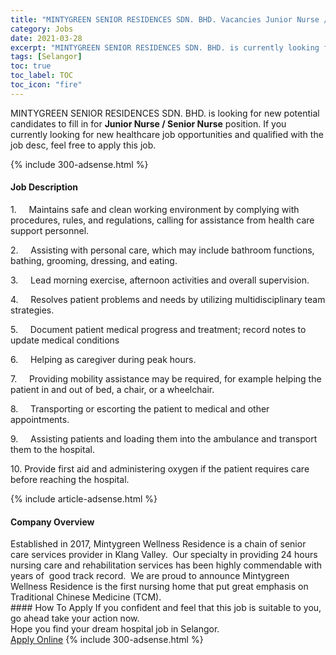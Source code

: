 ```yaml
---
title: "MINTYGREEN SENIOR RESIDENCES SDN. BHD. Vacancies Junior Nurse / Senior Nurse" 
category: Jobs 
date: 2021-03-28 
excerpt: "MINTYGREEN SENIOR RESIDENCES SDN. BHD. is currently looking for suitable person to fill in the Junior Nurse / Senior Nurse which positioned at Selangor" 
tags: [Selangor] 
toc: true 
toc_label: TOC 
toc_icon: "fire" 
--- 
```


<p>MINTYGREEN SENIOR RESIDENCES SDN. BHD. is looking for new potential candidates to fill in for <b>Junior Nurse / Senior Nurse</b> position. If you currently looking for new healthcare job opportunities and qualified with the job desc, feel free to apply this job.
</p>{% include 300-adsense.html %} 
<div><div><h4>Job Description</h4></div><div><div><span><div><p>1.&#160;&#160;&#160;&#160;&#160;Maintains safe and clean working environment by complying with procedures, rules, and regulations, calling for assistance from health care support personnel.</p><p>2.&#160;&#160;&#160;&#160;&#160;Assisting with personal care, which may include bathroom functions, bathing, grooming, dressing, and eating.</p><p>3.&#160;&#160;&#160;&#160;&#160;Lead morning exercise, afternoon activities and overall supervision.</p><p>4.&#160;&#160;&#160;&#160;&#160;Resolves patient problems and needs by utilizing multidisciplinary team strategies.</p><p>5.&#160;&#160;&#160;&#160;&#160;Document patient medical progress and treatment; record notes to update medical conditions</p><p>6.&#160;&#160;&#160;&#160;&#160;Helping as caregiver during peak hours.</p><p>7.&#160;&#160;&#160;&#160;&#160;Providing mobility assistance may be required, for example helping the patient in and out of bed, a chair, or a wheelchair.</p><p>8.&#160;&#160;&#160;&#160;&#160;Transporting or escorting the patient to medical and other appointments.</p><p>9.&#160;&#160;&#160;&#160;&#160;Assisting patients and loading them into the ambulance and transport them to the hospital.</p><p>10.&#160;Provide first aid and administering oxygen if the patient requires care before reaching the hospital.</p></div></span></div></div></div> 
{% include article-adsense.html %} 
<div><div><h4>Company Overview</h4></div><div><div><span><div><div>
<div>Established in 2017, Mintygreen Wellness Residence is a chain of senior care services provider in Klang Valley. &#160;Our specialty in providing 24 hours nursing care and rehabilitation services has been highly commendable with years of &#160;good track record. &#160;We are proud to announce Mintygreen Wellness Residence is the first nursing home that put great emphasis on Traditional Chinese Medicine (TCM).&#160;</div>
</div></div></span></div></div></div> 
#### How To Apply 
If you confident and feel that this job is suitable to you, go ahead take your action now. <br/> 
Hope you find your dream hospital job in Selangor. <br/> 
<a href="https://www.jobstreet.com.my/en/job/junior-nurse-senior-nurse-4505476?jobId=jobstreet-my-job-4505476" class="btn btn--warning" target="_blank" rel="nofollow noopenner">Apply Online</a> 
{% include 300-adsense.html %} 